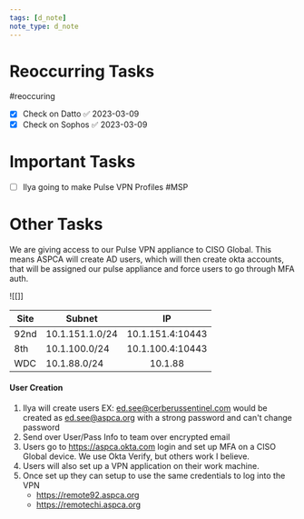 ```yaml
---
tags: [d_note]
note_type: d_note
---
```


# Reoccurring Tasks

#reoccuring

- [x] Check on Datto ✅ 2023-03-09
- [x] Check on Sophos ✅ 2023-03-09

# Important Tasks
- [ ] Ilya going to make Pulse VPN Profiles #MSP 
# Other Tasks


We are giving access to our Pulse VPN appliance to CISO Global. This means ASPCA will create AD users, which will then create okta accounts, that will be assigned our pulse appliance and force users to go through MFA auth.

![[]]

| Site | Subnet          |        IP        |
| ---- | --------------- |:----------------:|
| 92nd | 10.1.151.1.0/24 | 10.1.151.4:10443 |
| 8th  | 10.1.100.0/24   | 10.1.100.4:10443 |
| WDC  | 10.1.88.0/24    | 10.1.88                 |

#### User Creation
1. Ilya will create users
	EX: ed.see@cerberussentinel.com would be created as ed.see@aspca.org with a strong password and can't change password
2. Send over User/Pass Info to team over encrypted email
3. Users go to https://aspca.okta.com login and set up MFA on a CISO Global device. We use Okta Verify, but others work I believe.
4. Users will also set up a VPN application on their work machine.
5. Once set up they can setup to use the same credentials to log into the VPN
	* https://remote92.aspca.org
	* https://remotechi.aspca.org
